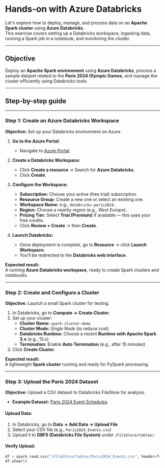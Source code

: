 # Hands-on with Azure Databricks

Let's explore how to deploy, manage, and process data on an **Apache Spark cluster** using **Azure Databricks**.  
This exercise covers setting up a Databricks workspace, ingesting data, running a Spark job in a notebook, and monitoring the cluster.

---

## Objective

Deploy an **Apache Spark environment** using **Azure Databricks**, process a sample dataset related to the **Paris 2024 Olympic Games**, and manage the cluster efficiently using Databricks tools.

---

## Step-by-step guide

---

### **Step 1: Create an Azure Databricks Workspace**

**Objective:** Set up your Databricks environment on Azure.

1. **Go to the Azure Portal:**  
   - Navigate to [Azure Portal](https://portal.azure.com).

2. **Create a Databricks Workspace:**  
   - Click **Create a resource** → Search for **Azure Databricks**.  
   - Click **Create**.

3. **Configure the Workspace:**  
   - **Subscription:** Choose your active (free trial) subscription.  
   - **Resource Group:** Create a new one or select an existing one.  
   - **Workspace Name:** e.g., `databricks-paris2024`.  
   - **Region:** Choose a nearby region (e.g., *West Europe*).  
   - **Pricing Tier:** Select **Trial (Premium)** if available — this uses your free credits.  
   - Click **Review + Create** → then **Create**.

4. **Launch Databricks:**  
   - Once deployment is complete, go to **Resource** → click **Launch Workspace**.  
   - You’ll be redirected to the **Databricks web interface**.

**Expected result:**  
A running **Azure Databricks workspace**, ready to create Spark clusters and notebooks.

---

### **Step 2: Create and Configure a Cluster**

**Objective:** Launch a small Spark cluster for testing.

1. In Databricks, go to **Compute → Create Cluster**.  
2. Set up your cluster:
   - **Cluster Name:** `spark-cluster-demo`
   - **Cluster Mode:** *Single Node* (to reduce cost)
   - **Databricks Runtime:** Choose a recent **Runtime with Apache Spark 3.x** (e.g., 13.x)
   - **Termination:** Enable **Auto Termination** (e.g., after 15 minutes)
3. Click **Create Cluster**.

**Expected result:**  
A lightweight **Spark cluster** running and ready for PySpark processing.

---

### **Step 3: Upload the Paris 2024 Dataset**

**Objective:** Upload a CSV dataset to Databricks FileStore for analysis.

- **Example Dataset:** [Paris 2024 Event Schedules](https://data.paris2024.org/explore/?sort=modified)

#### Upload Data:
1. In Databricks, go to **Data → Add Data → Upload File**  
2. Select your CSV file (e.g., `Paris2024_Events.csv`)  
3. Upload it to **DBFS (Databricks File System)** under `/FileStore/tables/`

#### Verify Upload:
```python
df = spark.read.csv("/FileStore/tables/Paris2024_Events.csv", header=True, inferSchema=True)
df.show(5)
